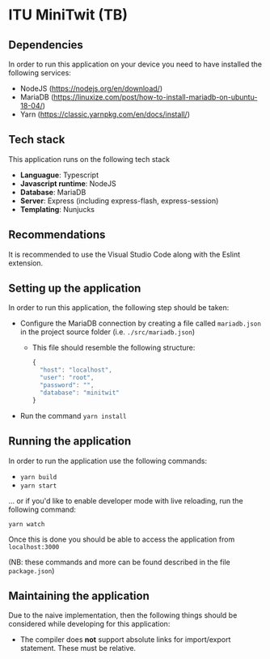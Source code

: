 # ITU MiniTwit (TB)

## Dependencies

In order to run this application on your device you need to have installed the
following services:

* NodeJS (<https://nodejs.org/en/download/>)
* MariaDB (<https://linuxize.com/post/how-to-install-mariadb-on-ubuntu-18-04/>)
* Yarn (<https://classic.yarnpkg.com/en/docs/install/>)

## Tech stack

This application runs on the following tech stack

* **Languague**: Typescript
* **Javascript runtime**: NodeJS
* **Database**: MariaDB
* **Server**: Express (including express-flash, express-session)
* **Templating**: Nunjucks

## Recommendations

It is recommended to use the Visual Studio Code along with the Eslint extension.

## Setting up the application

In order to run this application, the following step should be taken:

* Configure the MariaDB connection by creating a file called ```mariadb.json``` in the project source folder (i.e. ```./src/mariadb.json```)
  * This file should resemble the following structure:
    ```js
    {
      "host": "localhost",
      "user": "root",
      "password": "",
      "database": "minitwit"
    }
    ```

* Run the command ```yarn install```

## Running the application

In order to run the application use the following commands:

* ```yarn build```
* ```yarn start```

... or if you'd like to enable developer mode with live reloading, run the following command:

```yarn watch```

Once this is done you should be able to access the application from ```localhost:3000```

(NB: these commands and more can be found described in the file ```package.json```)

## Maintaining the application

Due to the naive implementation, then the following things should be considered while developing for this application:

* The compiler does **not** support absolute links for import/export statement. These must be relative.
